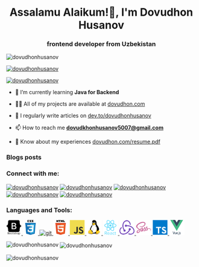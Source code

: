 <h1 align="center">Assalamu Alaikum!👋, I'm Dovudhon Husanov</h1>
<h3 align="center">frontend developer from Uzbekistan</h3>

<p align="left"> <img src="https://komarev.com/ghpvc/?username=dovudhonhusanov&label=Profile%20views&color=0e75b6&style=flat" alt="dovudhonhusanov" /> </p>

<p align="left"> <a href="https://github.com/ryo-ma/github-profile-trophy"><img src="https://github-profile-trophy.vercel.app/?username=dovudhonhusanov" alt="dovudhonhusanov" /></a> </p>

<p align="left"> <a href="https://twitter.com/dovudhonhusanov" target="blank"><img src="https://img.shields.io/twitter/follow/dovudhonhusanov?logo=twitter&style=for-the-badge" alt="dovudhonhusanov" /></a> </p>

- 🌱 I’m currently learning **Java for Backend**

- 👨‍💻 All of my projects are available at [dovudhon.com](dovudhon.com)

- 📝 I regularly write articles on [dev.to/dovudhonhusanov](dev.to/dovudhonhusanov)

- 📫 How to reach me **dovudkhonhusanov5007@gmail.com**

- 📄 Know about my experiences [dovudhon.com/resume.pdf](dovudhon.com/resume.pdf)

### Blogs posts
<!-- BLOG-POST-LIST:START -->
<!-- BLOG-POST-LIST:END -->

<h3 align="left">Connect with me:</h3>
<p align="left">
<a href="https://dev.to/dovudhonhusanov" target="blank"><img align="center" src="https://raw.githubusercontent.com/rahuldkjain/github-profile-readme-generator/master/src/images/icons/Social/devto.svg" alt="dovudhonhusanov" height="30" width="40" /></a>
<a href="https://twitter.com/dovudhonhusanov" target="blank"><img align="center" src="https://raw.githubusercontent.com/rahuldkjain/github-profile-readme-generator/master/src/images/icons/Social/twitter.svg" alt="dovudhonhusanov" height="30" width="40" /></a>
<a href="https://linkedin.com/in/dovudhonhusanov" target="blank"><img align="center" src="https://raw.githubusercontent.com/rahuldkjain/github-profile-readme-generator/master/src/images/icons/Social/linked-in-alt.svg" alt="dovudhonhusanov" height="30" width="40" /></a>
<a href="https://instagram.com/dovudhonhusanov" target="blank"><img align="center" src="https://raw.githubusercontent.com/rahuldkjain/github-profile-readme-generator/master/src/images/icons/Social/instagram.svg" alt="dovudhonhusanov" height="30" width="40" /></a>
<a href="https://www.hackerrank.com/dovudhonhusanov" target="blank"><img align="center" src="https://raw.githubusercontent.com/rahuldkjain/github-profile-readme-generator/master/src/images/icons/Social/hackerrank.svg" alt="dovudhonhusanov" height="30" width="40" /></a>
</p>

<h3 align="left">Languages and Tools:</h3>
<p align="left"> <a href="https://getbootstrap.com" target="_blank" rel="noreferrer"> <img src="https://raw.githubusercontent.com/devicons/devicon/master/icons/bootstrap/bootstrap-plain-wordmark.svg" alt="bootstrap" width="40" height="40"/> </a> <a href="https://www.w3schools.com/css/" target="_blank" rel="noreferrer"> <img src="https://raw.githubusercontent.com/devicons/devicon/master/icons/css3/css3-original-wordmark.svg" alt="css3" width="40" height="40"/> </a> <a href="https://git-scm.com/" target="_blank" rel="noreferrer"> <img src="https://www.vectorlogo.zone/logos/git-scm/git-scm-icon.svg" alt="git" width="40" height="40"/> </a> <a href="https://www.w3.org/html/" target="_blank" rel="noreferrer"> <img src="https://raw.githubusercontent.com/devicons/devicon/master/icons/html5/html5-original-wordmark.svg" alt="html5" width="40" height="40"/> </a> <a href="https://developer.mozilla.org/en-US/docs/Web/JavaScript" target="_blank" rel="noreferrer"> <img src="https://raw.githubusercontent.com/devicons/devicon/master/icons/javascript/javascript-original.svg" alt="javascript" width="40" height="40"/> </a> <a href="https://www.linux.org/" target="_blank" rel="noreferrer"> <img src="https://raw.githubusercontent.com/devicons/devicon/master/icons/linux/linux-original.svg" alt="linux" width="40" height="40"/> </a> <a href="https://reactjs.org/" target="_blank" rel="noreferrer"> <img src="https://raw.githubusercontent.com/devicons/devicon/master/icons/react/react-original-wordmark.svg" alt="react" width="40" height="40"/> </a> <a href="https://redux.js.org" target="_blank" rel="noreferrer"> <img src="https://raw.githubusercontent.com/devicons/devicon/master/icons/redux/redux-original.svg" alt="redux" width="40" height="40"/> </a> <a href="https://sass-lang.com" target="_blank" rel="noreferrer"> <img src="https://raw.githubusercontent.com/devicons/devicon/master/icons/sass/sass-original.svg" alt="sass" width="40" height="40"/> </a> <a href="https://www.typescriptlang.org/" target="_blank" rel="noreferrer"> <img src="https://raw.githubusercontent.com/devicons/devicon/master/icons/typescript/typescript-original.svg" alt="typescript" width="40" height="40"/> </a> <a href="https://vuejs.org/" target="_blank" rel="noreferrer"> <img src="https://raw.githubusercontent.com/devicons/devicon/master/icons/vuejs/vuejs-original-wordmark.svg" alt="vuejs" width="40" height="40"/> </a> </p>

<p><img align="left" src="https://github-readme-stats.vercel.app/api/top-langs?username=dovudhonhusanov&show_icons=true&locale=en&layout=compact" alt="dovudhonhusanov" /></p>

<p>&nbsp;<img align="center" src="https://github-readme-stats.vercel.app/api?username=dovudhonhusanov&show_icons=true&locale=en" alt="dovudhonhusanov" /></p>

<p><img align="center" src="https://github-readme-streak-stats.herokuapp.com/?user=dovudhonhusanov&" alt="dovudhonhusanov" /></p>

